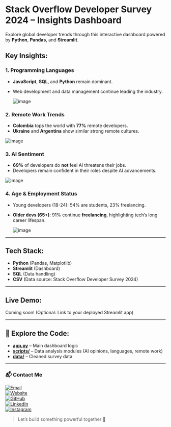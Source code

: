 #  Stack Overflow Developer Survey 2024 – Insights Dashboard

Explore global developer trends through this interactive dashboard powered by **Python**, **Pandas**, and **Streamlit**.

##  Key Insights:

### 1. **Programming Languages**
- **JavaScript**, **SQL**, and **Python** remain dominant.
- Web development and data management continue leading the industry.

  ![image](https://github.com/user-attachments/assets/2ba62e25-d819-43e0-8ded-02d06fa05d8b)


### 2. **Remote Work Trends**
- **Colombia** tops the world with **77%** remote developers.
- **Ukraine** and **Argentina** show similar strong remote cultures.
  
 ![image](https://github.com/user-attachments/assets/b9f58812-441d-438c-811c-f0d1dc2107b9)



### 3. **AI Sentiment**
- **69%** of developers do **not** feel AI threatens their jobs.
- Developers remain confident in their roles despite AI advancements.

 ![image](https://github.com/user-attachments/assets/9f826e23-0b2d-4893-9e08-c50a0fbe81fc)



### 4. **Age & Employment Status**
- Young developers (18-24): 54% are students, 23% freelancing.
- **Older devs (65+)**: 91% continue **freelancing**, highlighting tech’s long career lifespan.

  ![image](https://github.com/user-attachments/assets/e0a77399-cd1a-46b8-8b8c-a91d57f7eb7f)

---

##  Tech Stack:
- **Python** (Pandas, Matplotlib)
- **Streamlit** (Dashboard)
- **SQL** (Data handling)
- **CSV** (Data source: Stack Overflow Developer Survey 2024)

---

##  Live Demo:
Coming soon! (Optional: Link to your deployed Streamlit app)

---

## 📂 Explore the Code:
- **[app.py](app.py)** – Main dashboard logic
- **[scripts/](scripts/)** – Data analysis modules (AI opinions, languages, remote work)
- **[data/](data/)** – Cleaned survey data

---

### 📬 Contact Me

[![Email](https://img.shields.io/badge/Email-contact%40johnzapatanalytics.com-blue?style=flat&logo=gmail&logoColor=white)](mailto:contact@johnzapatanalytics.com)  
[![Website](https://img.shields.io/badge/Website-johnzapatanalytics.com-000000?style=flat&logo=firefox&logoColor=white)](https://www.johnzapatanalytics.com/)  
[![GitHub](https://img.shields.io/badge/GitHub-John--Z--byte-181717?style=flat&logo=github)](https://github.com/John-Z-byte)  
[![LinkedIn](https://img.shields.io/badge/LinkedIn-john--z-0A66C2?style=flat&logo=linkedin&logoColor=white)](https://www.linkedin.com/in/john-z-99698a115/)  
[![Instagram](https://img.shields.io/badge/Instagram-@johnezapatam-E4405F?style=flat&logo=instagram&logoColor=white)](https://www.instagram.com/johnezapatam/)

> Let’s build something powerful together 🚀
